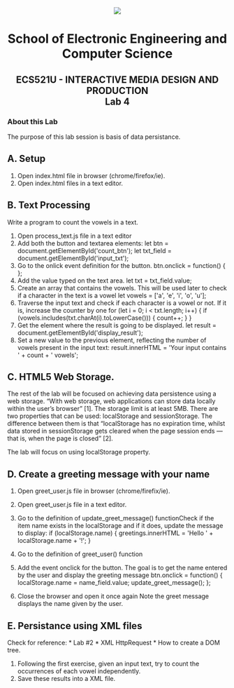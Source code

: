 <div align="center">
  <img src="https://www.qmul.ac.uk/blizard/media/blizard/images/logos/QMUL_White.png" />

# School of Electronic Engineering and Computer  Science

## ECS521U - INTERACTIVE MEDIA DESIGN AND PRODUCTION</br>Lab 4
</div>

### About this Lab
The purpose of this lab session is basis of data persistance.

## A. Setup
1. Open index.html file in browser (chrome/firefox/ie).
2. Open index.html files in a text editor.

## B. Text Processing
Write a program to count the vowels in a text.

1. Open process_text.js file in a text editor
2. Add both the button and textarea elements: 
    let btn = document.getElementById('count_btn');
    let txt_field = document.getElementById('input_txt');
3. Go to the onlick event definition for the button. 
    btn.onclick = function() {
    };
4. Add the value typed on the text area.
    let txt = txt_field.value;
5. Create an array that contains the vowels. This will be used later to check if a character in the text is a vowel 
    let vowels = ['a', 'e', 'i', 'o', 'u'];
6. Traverse the input text and check if each character is a vowel or not. If it is, increase the counter by one 
    for (let i = 0; i < txt.length; i++) {
    if (vowels.includes(txt.charAt(i).toLowerCase())) {
    count++;
    }
    }
7. Get the element where the result is going to be displayed. 
    let result = document.getElementById('display_result');
8. Set a new value to the previous element, reflecting the number of vowels present in the input text: 
    result.innerHTML = 'Your input contains ' + count + ' vowels';

## C. HTML5 Web Storage.

The rest of the lab will be focused on achieving data persistence using a web storage. 
“With web storage, web applications can store data locally within the user’s browser” [1]. The storage limit is at least 5MB. There
are two properties that can be used: localStorage and sessionStorage. The difference between them is that “localStorage
has no expiration time, whilst data stored in sessionStorage gets cleared when the page session ends — that is, when the page
is closed” [2].

The lab will focus on using localStorage property.

## D. Create a greeting message with your name
1. Open greet_user.js file in browser (chrome/firefix/ie).
2. Open greet_user.js file in a text editor.
3. Go to the definition of update_greet_message() functionCheck if the item name exists in the localStorage and if it does, update the message to display: 
    if (localStorage.name) {
    greetings.innerHTML = 'Hello ' + localStorage.name + '!';
    }

4. Go to the definition of greet_user() function
5. Add the event onclick for the button. The goal is to get the name entered by the user and display the greeting message 
    btn.onclick = function() {
    localStorage.name = name_field.value;
    update_greet_message();
    };
6. Close the browser and open it once again
Note the greet message displays the name given by the user.

## E. Persistance using XML files 
Check for reference: * Lab #2 * XML HttpRequest * How to create a DOM tree. 
1. Following the first exercise, given an input text, try to count the occurrences of each vowel independently.
2. Save these results into a XML file.










